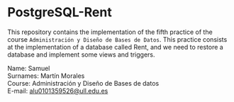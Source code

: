 # PostgreSQL-Rent
This repository contains the implementation of the fifth practice of the course `Administración y Diseño de Bases de Datos`. This practice consists at the implementation of a database called Rent, and we need to restore a database and implement some views and triggers.

Name: Samuel\
Surnames: Martín Morales\
Course: Administración y Diseño de Bases de datos\
E-mail: alu0101359526@ull.edu.es

